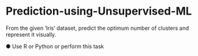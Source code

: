# Prediction-using-Unsupervised-ML

From the given ‘Iris’ dataset, predict the optimum number of clusters  and represent it visually. 

● Use R or Python or perform this task 
